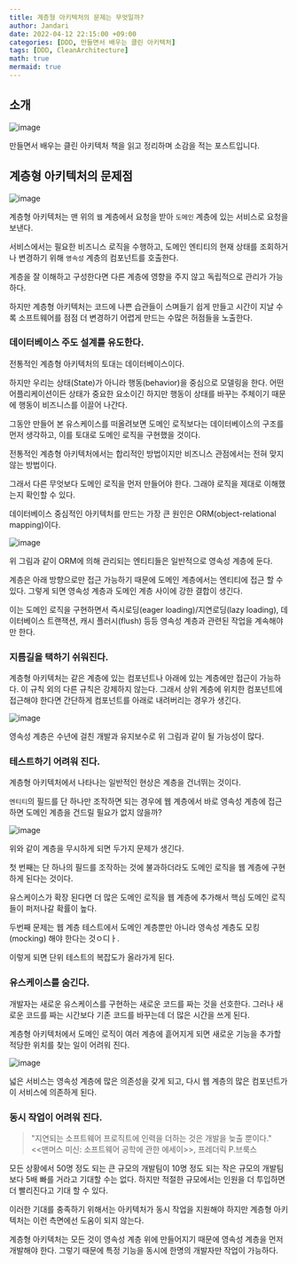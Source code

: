 ```yaml
---
title: 계층형 아키텍처의 문제는 무엇일까?
author: Jandari
date: 2022-04-12 22:15:00 +09:00
categories: [DDD, 만들면서 배우는 클린 아키텍처]
tags: [DDD, CleanArchitecture]
math: true
mermaid: true
---
```


## 소개

![image](/assets/img/post/2022-04-12-MakeLearnCleanArchitecture_ch1/1.jpg)

만들면서 배우는 클린 아키텍처 책을 읽고 정리하며 소감을 적는 포스트입니다.

## 계층형 아키텍처의 문제점

![image](/assets/img/post/2022-04-12-MakeLearnCleanArchitecture_ch1/2.jpg)

계층형 아키텍처는 맨 위의 `웹` 계층에서 요청을 받아 `도메인` 계층에 있는 서비스로 요청을 보낸다.

서비스에서는 필요한 비즈니스 로직을 수행하고, 도메인 엔티티의 현재 상태를 조회하거나 변경하기 위해 `영속성` 계층의 컴포넌트를 호출한다.

계층을 잘 이해하고 구성한다면 다른 계층에 영향을 주지 않고 독립적으로 관리가 가능하다.

하지만 계층형 아키텍처는 코드에 나쁜 습관들이 스며들기 쉽게 만들고 시간이 지날 수록 소프트웨어를 점점 더 변경하기 어렵게 만드는 수많은 허점들을 노출한다.

### 데이터베이스 주도 설계를 유도한다.

전통적인 계층형 아키텍처의 토대는 데이터베이스이다.

하지만 우리는 상태(State)가 아니라 행동(behavior)을 중심으로 모델링을 한다. 어떤 어플리케이션이든 상태가 중요한 요소이긴 하지만 행동이 상태를 바꾸는 주체이기 때문에 행동이 비즈니스를 이끌어 나간다.

그동안 만들어 본 유스케이스를 떠올려보면 도메인 로직보다는 데이터베이스의 구조를 먼저 생각하고, 이를 토대로 도메인 로직을 구현했을 것이다.

전통적인 계층형 아키텍처에서는 합리적인 방법이지만 비즈니스 관점에서는 전혀 맞지 않는 방법이다.

그래서 다른 무엇보다 도메인 로직을 먼저 만들어야 한다. 그래야 로직을 제대로 이해했는지 확인할 수 있다.

데이터베이스 중심적인 아키텍처를 만드는 가장 큰 원인은 ORM(object-relational mapping)이다.

![image](/assets/img/post/2022-04-12-MakeLearnCleanArchitecture_ch1/3.jpg)

위 그림과 같이 ORM에 의해 관리되는 엔티티들은 일반적으로 영속성 계층에 둔다.

계층은 아래 방향으로만 접근 가능하기 때문에 도메인 계층에서는 엔티티에 접근 할 수 있다. 그렇게 되면 영속성 계층과 도메인 계층 사이에 강한 결합이 생긴다.

이는 도메인 로직을 구현하면서 즉시로딩(eager loading)/지연로딩(lazy loading), 데이터베이스 트랜잭션, 캐시 플러시(flush) 등등 영속성 계층과 관련된 작업을 계속해야만 한다.

### 지름길을 택하기 쉬워진다.

계층형 아키텍처는 같은 계층에 있는 컴포넌트나 아래에 있는 계층에만 접근이 가능하다. 이 규칙 외의 다른 규칙은 강제하지 않는다. 그래서 상위 계층에 위치한 컴포넌트에 접근해야 한다면 간단하게 컴포넌트를 아래로 내려버리는 경우가 생긴다.

![image](/assets/img/post/2022-04-12-MakeLearnCleanArchitecture_ch1/4.jpg)

영속성 계층은 수년에 걸친 개발과 유지보수로 위 그림과 같이 될 가능성이 많다.

### 테스트하기 어려워 진다.

계층형 아키텍처에서 나타나는 일반적인 현상은 계층을 건너뛰는 것이다.

`엔티티`의 필드를 단 하나만 조작하면 되는 경우에 웹 계층에서 바로 영속성 계층에 접근하면 도메인 계층을 건드릴 필요가 없지 않을까?

![image](/assets/img/post/2022-04-12-MakeLearnCleanArchitecture_ch1/5.jpg)

위와 같이 계층을 무시하게 되면 두가지 문제가 생긴다.

첫 번째는 단 하나의 필드를 조작하는 것에 불과하더라도 도메인 로직을 웹 계층에 구현하게 된다는 것이다.

유스케이스가 확장 된다면 더 많은 도메인 로직을 웹 계층에 추가해서 핵심 도메인 로직들이 퍼저나갈 확률이 높다.

두번째 문제는 웹 계층 테스트에서 도메인 계층뿐만 아니라 영속성 계층도 모킹(mocking) 해야 한다는 것ㅇ디ㅏ.

이렇게 되면 단위 테스트의 복잡도가 올라가게 된다.

### 유스케이스를 숨긴다.

개발자는 새로운 유스케이스를 구현하는 새로운 코드를 짜는 것을 선호한다. 그러나 새로운 코드를 짜는 시간보다 기존 코드를 바꾸는데 더 많은 시간을 쓰게 된다.

계층형 아키텍처에서 도메인 로직이 여러 계층에 흩어지게 되면 새로운 기능을 추가할 적당한 위치를 찾는 일이 어려워 진다.

![image](/assets/img/post/2022-04-12-MakeLearnCleanArchitecture_ch1/6.jpg)

넓은 서비스는 영속성 계층에 많은 의존성을 갖게 되고, 다시 웹 계층의 많은 컴포넌트가 이 서비스에 의존하게 된다.

### 동시 작업이 어려워 진다.

> "지연되는 소프트웨어 프로직트에 인력을 더하는 것은 개발을 늦출 뿐이다." <br/>
> <<맨머스 미신: 소프트웨어 공학에 관한 에세이>>, 프레더릭 P.브룩스

모든 상황에서 50명 정도 되는 큰 규모의 개발팀이 10명 정도 되는 작은 규모의 개발팀보다 5배 빠를 거라고 기대할 수는 없다. 하지만 적절한 규모에서는 인원을 더 투입하면 더 빨리진다고 기대 할 수 있다.

이러한 기대를 충족하기 위해서는 아키텍처가 동시 작업을 지원해야 하지만 계층형 아키텍처는 이런 측면에선 도움이 되지 않는다.

계층형 아키텍처는 모든 것이 영속성 계층 위에 만들어지기 때문에 영속성 계층을 먼저 개발해야 한다. 그렇기 때문에 특정 기능을 동시에 한명의 개발자만 작업이 가능하다.